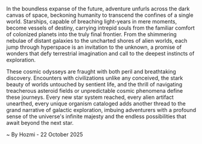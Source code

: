 
In the boundless expanse of the future, adventure unfurls across the dark canvas of space, beckoning humanity to transcend the confines of a single world. Starships, capable of breaching light-years in mere moments, become vessels of destiny, carrying intrepid souls from the familiar comfort of colonized planets into the truly final frontier. From the shimmering nebulae of distant galaxies to the uncharted shores of alien worlds, each jump through hyperspace is an invitation to the unknown, a promise of wonders that defy terrestrial imagination and call to the deepest instincts of exploration.

These cosmic odysseys are fraught with both peril and breathtaking discovery. Encounters with civilizations unlike any conceived, the stark beauty of worlds untouched by sentient life, and the thrill of navigating treacherous asteroid fields or unpredictable cosmic phenomena define these journeys. Every new star system reached, every alien artifact unearthed, every unique organism cataloged adds another thread to the grand narrative of galactic exploration, imbuing adventurers with a profound sense of the universe's infinite majesty and the endless possibilities that await beyond the next star.

~ By Hozmi - 22 October 2025
